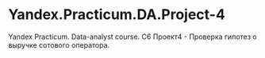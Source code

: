 # Yandex.Practicum.DA.Project-4
Yandex Practicum. Data-analyst course. С6 Проект4 - Проверка гипотез о выручке сотового оператора.   
